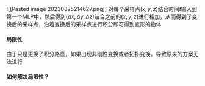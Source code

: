 ![[Pasted image 20230825214627.png]]
对每个采样点$(x,y,z)$结合时间$t$输入到第一个MLP中，然后得到$(\Delta x, \Delta y, \Delta z)$结合之前的$(x,y,z)$进行相加，从而得到了变换后的采样点，沿着变换后的采样点进行积分即可得到变形的物体

#### 局限性
由于只是更换了积分路径，如果出现非刚性变换或者拓扑变换，导致原来的方案无法进行

#### 如何解决局限性？













